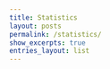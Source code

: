 ```yaml
---
title: Statistics
layout: posts
permalink: /statistics/
show_excerpts: true
entries_layout: list
---
```


